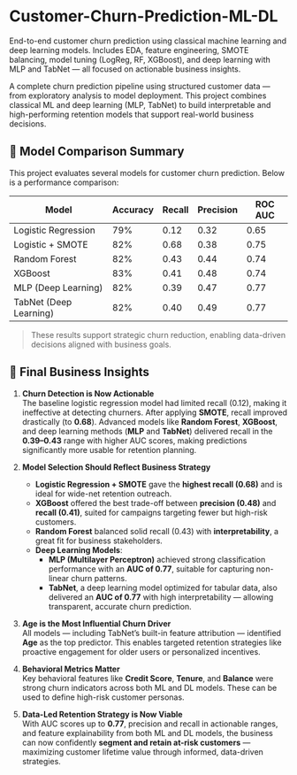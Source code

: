 # Customer-Churn-Prediction-ML-DL
End-to-end customer churn prediction using classical machine learning and deep learning models. Includes EDA, feature engineering, SMOTE balancing, model tuning (LogReg, RF, XGBoost), and deep learning with MLP and TabNet — all focused on actionable business insights.

A complete churn prediction pipeline using structured customer data — from exploratory analysis to model deployment. This project combines classical ML and deep learning (MLP, TabNet) to build interpretable and high-performing retention models that support real-world business decisions.



## 🚀 Model Comparison Summary

This project evaluates several models for customer churn prediction. Below is a performance comparison:

| Model                  | Accuracy | Recall | Precision | ROC AUC |
|------------------------|----------|--------|-----------|---------|
| Logistic Regression    | 79%      | 0.12   | 0.32      | 0.65    |
| Logistic + SMOTE       | 82%      | 0.68   | 0.38      | 0.75    |
| Random Forest          | 82%      | 0.43   | 0.44      | 0.74    |
| XGBoost                | 83%      | 0.41   | 0.48      | 0.74    |
| MLP (Deep Learning)    | 82%      | 0.39   | 0.47      | 0.77    |
| TabNet (Deep Learning) | 82%      | 0.40   | 0.49      | 0.77    |

> These results support strategic churn reduction, enabling data-driven decisions aligned with business goals.

## 💼 Final Business Insights

1. **Churn Detection is Now Actionable**  
   The baseline logistic regression model had limited recall (0.12), making it ineffective at detecting churners. After applying **SMOTE**, recall improved drastically (to **0.68**). Advanced models like **Random Forest**, **XGBoost**, and deep learning methods (**MLP** and **TabNet**) delivered recall in the **0.39–0.43** range with higher AUC scores, making predictions significantly more usable for retention planning.

2. **Model Selection Should Reflect Business Strategy**  
   - **Logistic Regression + SMOTE** gave the **highest recall (0.68)** and is ideal for wide-net retention outreach.  
   - **XGBoost** offered the best trade-off between **precision (0.48)** and **recall (0.41)**, suited for campaigns targeting fewer but high-risk customers.  
   - **Random Forest** balanced solid recall (0.43) with **interpretability**, a great fit for business stakeholders.  
   - **Deep Learning Models**:
     - **MLP (Multilayer Perceptron)** achieved strong classification performance with an **AUC of 0.77**, suitable for capturing non-linear churn patterns.  
     - **TabNet**, a deep learning model optimized for tabular data, also delivered an **AUC of 0.77** with high interpretability — allowing transparent, accurate churn prediction.

3. **Age is the Most Influential Churn Driver**  
   All models — including TabNet’s built-in feature attribution — identified **Age** as the top predictor. This enables targeted retention strategies like proactive engagement for older users or personalized incentives.

4. **Behavioral Metrics Matter**  
   Key behavioral features like **Credit Score**, **Tenure**, and **Balance** were strong churn indicators across both ML and DL models. These can be used to define high-risk customer personas.

5. **Data-Led Retention Strategy is Now Viable**  
   With AUC scores up to **0.77**, precision and recall in actionable ranges, and feature explainability from both ML and DL models, the business can now confidently **segment and retain at-risk customers** — maximizing customer lifetime value through informed, data-driven strategies.
